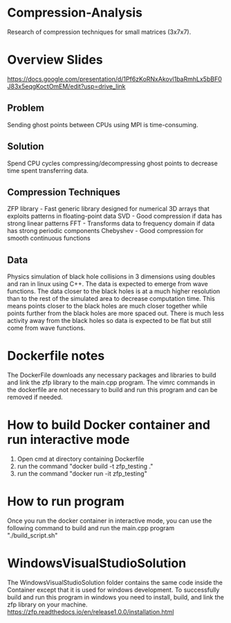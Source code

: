 # Compression-Analysis
Research of compression techniques for small matrices (3x7x7).

# Overview Slides
https://docs.google.com/presentation/d/1Pf6zKoRNxAkovl1baRmhLx5bBF0J83x5eqgKoctOmEM/edit?usp=drive_link

## Problem
Sending ghost points between CPUs using MPI is time-consuming.

## Solution 
Spend CPU cycles compressing/decompressing ghost points to decrease 
time spent transferring data. 

## Compression Techniques

ZFP library - Fast generic library designed for numerical 3D arrays that exploits patterns in floating-point data
SVD - Good compression if data has strong linear patterns
FFT - Transforms data to frequency domain if data has strong periodic components
Chebyshev - Good compression for smooth continuous functions

## Data
Physics simulation of black hole collisions in 3 dimensions 
using doubles and ran in linux using C++. The data is expected 
to emerge from wave functions. The data closer to the black 
holes is at a much higher resolution than to the rest of the 
simulated area to decrease computation time. This means points 
closer to the black holes are much closer together while points 
further from the black holes are more spaced out. There is 
much less activity away from the black holes so data is expected 
to be flat but still come from wave functions.

# Dockerfile notes
The DockerFile downloads any necessary packages and libraries 
to build and link the zfp library to the main.cpp program. 
The vimrc commands in the dockerfile are not necessary to build and run this 
program and can be removed if needed.

# How to build Docker container and run interactive mode
1. Open cmd at directory containing Dockerfile 
2. run the command "docker build -t zfp_testing ."
3. run the command "docker run -it zfp_testing"

# How to run program 
Once you run the docker container in interactive mode, 
you can use the following command to build and run the main.cpp program
"./build_script.sh"


# WindowsVisualStudioSolution
The WindowsVisualStudioSolution folder contains the same code
inside the Container except that it is used for windows development.
To successfully build and run this program in windows you need to install, 
build, and link the zfp library on your machine.
https://zfp.readthedocs.io/en/release1.0.0/installation.html